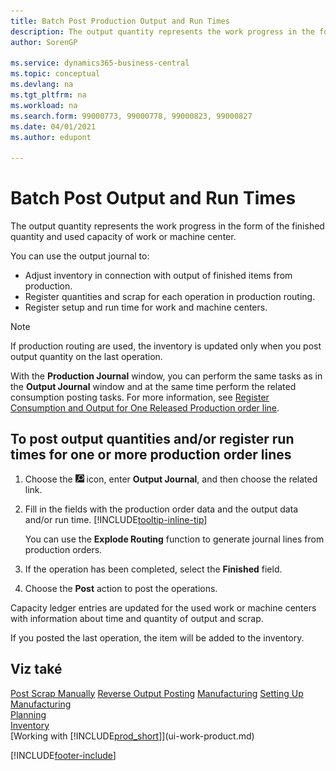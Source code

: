 ```yaml
---
title: Batch Post Production Output and Run Times
description: The output quantity represents the work progress in the form of the finished quantity and used capacity of work or machine center.
author: SorenGP

ms.service: dynamics365-business-central
ms.topic: conceptual
ms.devlang: na
ms.tgt_pltfrm: na
ms.workload: na
ms.search.form: 99000773, 99000778, 99000823, 99000827
ms.date: 04/01/2021
ms.author: edupont

---
```

# Batch Post Output and Run Times
The output quantity represents the work progress in the form of the finished quantity and used capacity of work or machine center.

You can use the output journal to:

* Adjust inventory in connection with output of finished items from production.
* Register quantities and scrap for each operation in production routing.
* Register setup and run time for work and machine centers.

> [!NOTE]
> If production routing are used, the inventory is updated only when you post output quantity on the last operation.

With the **Production Journal** window, you can perform the same tasks as in the **Output Journal** window and at the same time perform the related consumption posting tasks. For more information, see [Register Consumption and Output for One Released Production order line](production-how-to-register-consumption-and-output.md).

## To post output quantities and/or register run times for one or more production order lines

1. Choose the ![Lightbulb that opens the Tell Me feature.](media/ui-search/search_small.png "Tell me what you want to do") icon, enter **Output Journal**, and then choose the related link.
2. Fill in the fields with the production order data and the output data and/or run time. [!INCLUDE[tooltip-inline-tip](includes/tooltip-inline-tip_md.md)]

   You can use the **Explode Routing** function to generate journal lines from production orders.

3. If the operation has been completed, select the **Finished** field.
4. Choose the **Post** action to post the operations.

Capacity ledger entries are updated for the used work or machine centers with information about time and quantity of output and scrap.

If you posted the last operation, the item will be added to the inventory.

## Viz také

[Post Scrap Manually](production-how-to-post-scrap.md)
[Reverse Output Posting](production-how-to-reverse-output-posting.md)
[Manufacturing](production-manage-manufacturing.md)
[Setting Up Manufacturing](production-configure-production-processes.md)  
[Planning](production-planning.md)  
[Inventory](inventory-manage-inventory.md)  
[Working with [!INCLUDE[prod_short](includes/prod_short.md)]](ui-work-product.md)


[!INCLUDE[footer-include](includes/footer-banner.md)]
